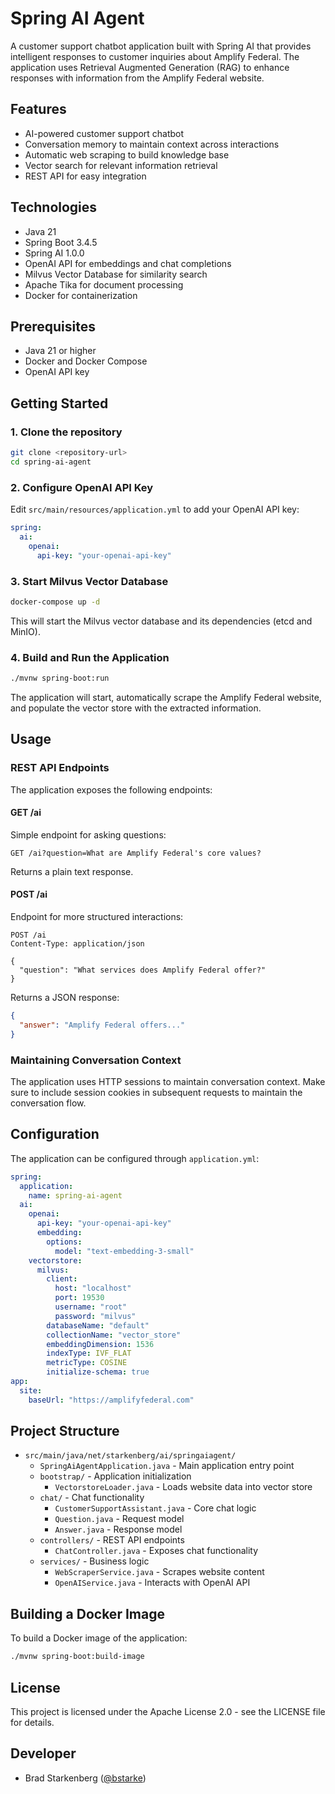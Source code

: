 # Spring AI Agent

A customer support chatbot application built with Spring AI that provides intelligent responses to customer inquiries about Amplify Federal. The application uses Retrieval Augmented Generation (RAG) to enhance responses with information from the Amplify Federal website.

## Features

- AI-powered customer support chatbot
- Conversation memory to maintain context across interactions
- Automatic web scraping to build knowledge base
- Vector search for relevant information retrieval
- REST API for easy integration

## Technologies

- Java 21
- Spring Boot 3.4.5
- Spring AI 1.0.0
- OpenAI API for embeddings and chat completions
- Milvus Vector Database for similarity search
- Apache Tika for document processing
- Docker for containerization

## Prerequisites

- Java 21 or higher
- Docker and Docker Compose
- OpenAI API key

## Getting Started

### 1. Clone the repository

```bash
git clone <repository-url>
cd spring-ai-agent
```

### 2. Configure OpenAI API Key

Edit `src/main/resources/application.yml` to add your OpenAI API key:

```yaml
spring:
  ai:
    openai:
      api-key: "your-openai-api-key"
```

### 3. Start Milvus Vector Database

```bash
docker-compose up -d
```

This will start the Milvus vector database and its dependencies (etcd and MinIO).

### 4. Build and Run the Application

```bash
./mvnw spring-boot:run
```

The application will start, automatically scrape the Amplify Federal website, and populate the vector store with the extracted information.

## Usage

### REST API Endpoints

The application exposes the following endpoints:

#### GET /ai

Simple endpoint for asking questions:

```
GET /ai?question=What are Amplify Federal's core values?
```

Returns a plain text response.

#### POST /ai

Endpoint for more structured interactions:

```
POST /ai
Content-Type: application/json

{
  "question": "What services does Amplify Federal offer?"
}
```

Returns a JSON response:

```json
{
  "answer": "Amplify Federal offers..."
}
```

### Maintaining Conversation Context

The application uses HTTP sessions to maintain conversation context. Make sure to include session cookies in subsequent requests to maintain the conversation flow.

## Configuration

The application can be configured through `application.yml`:

```yaml
spring:
  application:
    name: spring-ai-agent
  ai:
    openai:
      api-key: "your-openai-api-key"
      embedding:
        options:
          model: "text-embedding-3-small"
    vectorstore:
      milvus:
        client:
          host: "localhost"
          port: 19530
          username: "root"
          password: "milvus"
        databaseName: "default"
        collectionName: "vector_store"
        embeddingDimension: 1536
        indexType: IVF_FLAT
        metricType: COSINE
        initialize-schema: true
app:
  site:
    baseUrl: "https://amplifyfederal.com"
```

## Project Structure

- `src/main/java/net/starkenberg/ai/springaiagent/`
  - `SpringAiAgentApplication.java` - Main application entry point
  - `bootstrap/` - Application initialization
    - `VectorstoreLoader.java` - Loads website data into vector store
  - `chat/` - Chat functionality
    - `CustomerSupportAssistant.java` - Core chat logic
    - `Question.java` - Request model
    - `Answer.java` - Response model
  - `controllers/` - REST API endpoints
    - `ChatController.java` - Exposes chat functionality
  - `services/` - Business logic
    - `WebScraperService.java` - Scrapes website content
    - `OpenAIService.java` - Interacts with OpenAI API

## Building a Docker Image

To build a Docker image of the application:

```bash
./mvnw spring-boot:build-image
```

## License

This project is licensed under the Apache License 2.0 - see the LICENSE file for details.

## Developer

- Brad Starkenberg ([@bstarke](https://github.com/bstarke))
